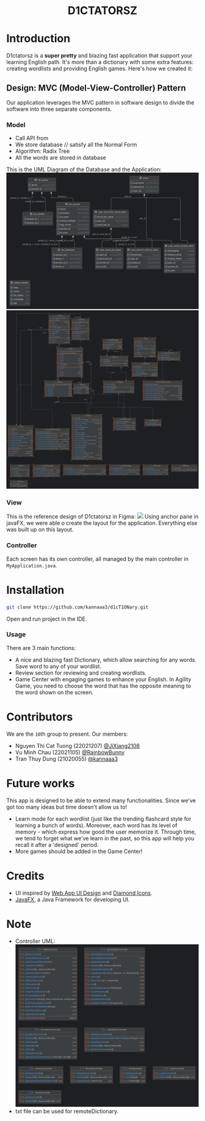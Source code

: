 <h1 align="center">
  <p align="center">D1CTATORSZ</p>
  <!-- <a href="https://docusaurus.io"><img src="https://docusaurus.io/img/slash-introducing.svg" alt="Docusaurus"></a> -->
</h1>


# Introduction
D1ctatorsz is a **super pretty** and blazing fast application that support your learning English path. It's more than a dictionary with some extra features: creating wordlists and providing English games. Here's how we created it:

## Design: MVC (Model-View-Controller) Pattern
Our application leverages the MVC pattern in software design to divide the software into three separate components.

### Model
- Call API from
- We store database // satisfy all the Normal Form
- Algorithm: Radix Tree
- All the words are stored in database

This is the UML Diagram of the Database and the Application:
![Screenshot](database.png)
![Screenshot](2.png)

### View
This is the reference design of D1ctatorsz in Figma: 
<a href="https://www.figma.com/file/2o64Ur9zSjXQXakPDmkYx8/Dictionary?type=design&node-id=0%3A1&mode=design&t=g1viMZVVfMo8MH3J-1" target="_blank"><img src="https://cdn.discordapp.com/attachments/1168495030353268736/1176715237743939694/figma.png"></a>
Using anchor pane in javaFX, we were able o create the layout for the application. Everything else was built up on this layout.

### Controller
Each screen has its own controller, all managed by the main controller in `MyApplication.java`.

# Installation
```bash
git clone https://github.com/kannaaa3/d1cT1ONary.git 
```
Open and run project in the IDE.

### Usage
There are 3 main functions:
- A nice and blazing fast Dictionary, which allow searching for any words. Save word to any of your wordlist.
- Review section for reviewing and creating wordlists.
- Game Center with engaging games to enhance your English.
    In Agility Game, you need to choose the word that has the opposite meaning to the word shown on the screen. 

# Contributors
We are the `10`th group to present. Our members:

- Nguyen Thi Cat Tuong (22021207) [@JiXiang2108](https://github.com/JiXiang2108)
- Vu Minh Chau (22021105) [@RainbowBunny](https://github.com/RainbowBunny)
- Tran Thuy Dung (21020055) [@kannaaa3](https://github.com/kannaaa3)


# Future works
This app is designed to be able to extend many functionalities. Since we've got too many ideas but time doesn't allow us to!

- Learn mode for each wordlist (just like the trending flashcard style for learning a bunch of words). Moreover, each word has its level of memory - which express how good the user memorize it. Through time, we tend to forget what we've learn in the past, so this app will help you recall it after a 'designed' period.
- More games should be added in the Game Center!

# Credits
- UI inspired by [Web App UI Design](https://www.figma.com/community/file/1116248614926294639) and [Diamond Icons](https://www.figma.com/community/file/1079690264559560037).
- [JavaFX](https://openjfx.io/), a Java Framework for developing UI.

# Note
- Controller UML: ![ScreenShot](controller_diagram.png)
- txt file can be used for remoteDictionary.
